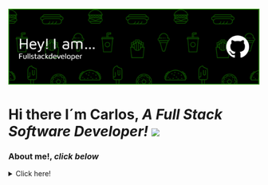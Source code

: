 ![Header](./github-header-image.png)
# Hi there I´m Carlos, *A Full Stack Software Developer!*  ![](https://user-images.githubusercontent.com/18350557/176309783-0785949b-9127-417c-8b55-ab5a4333674e.gif)



### About me!, *click below* 
<details>
  <summary>Click here!</summary>
  
 * ***Innovative and forward-thinking:*** When working on group coding tasks, predicted various possible issues, which enabled the team to prevent those problems before they arose. 
 * ***Resilient and adaptable:*** Have lived in various countries, such as Germany, Italy and Ireland, where I adapted to different cultures and languages, and thrived in new environments.
* ***Languages:*** Spanish (Native), English (C1), Italian (B1)
*	***Team worker:*** Have been a key member of various companies and Henry Bootcamp Coding Group, where my skills were recognised and felt like an important contributor to my team.
 
  
</details>

<!--
**neleon10/neleon10** is a ✨ _special_ ✨ repository because its `README.md` (this file) appears on your GitHub profile.

Here are some ideas to get you started:

- 🔭 I’m currently working on ...
- 🌱 I’m currently learning ...
- 👯 I’m looking to collaborate on ...
- 🤔 I’m looking for help with ...
- 💬 Ask me about ...
- 📫 How to reach me: ...
- 😄 Pronouns: ...
- ⚡ Fun fact: ...
-->

